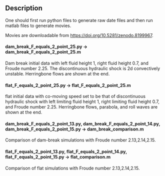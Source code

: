 ## Description

One should first run python files to generate raw date files and then run matlab files to generate movies.

Movies are downloadable from https://doi.org/10.5281/zenodo.8199967.

#### dam_break_F_equals_2_point_25.py -> dam_break_F_equals_2_point_25.m

Dam break initial data with left fluid height 1, right fluid height 0.7, and Froude number 2.25. The discontinuous hydraulic shock is 2d convectively unstable. Herringbone flows are shown at the end. 


#### flat_F_equals_2_point_25.py -> flat_F_equals_2_point_25.m

flat initial data with co-moving speed set to be that of discontinuous hydraulic shock with left limiting fluid height 1, right limiting fluid height 0.7, and  Froude number 2.25. Herringbone flows, parabola, and roll waves are shown at the end. 


#### dam_break_F_equals_2_point_13.py, dam_break_F_equals_2_point_14.py, dam_break_F_equals_2_point_15.py -> dam_break_comparison.m

Comparison of dam-break simulations with Froude number 2.13,2.14,2.15.

#### flat_F_equals_2_point_13.py, flat_F_equals_2_point_14.py, flat_F_equals_2_point_15.py -> flat_comparison.m

Comparison of flat simulations with Froude number 2.13,2.14,2.15.



